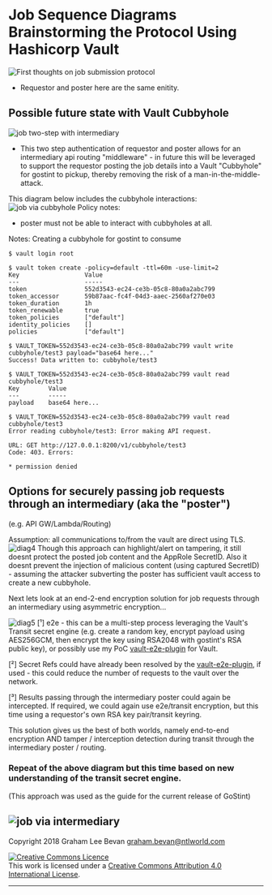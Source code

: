 # Job Sequence Diagrams Brainstorming the Protocol Using Hashicorp Vault

![First thoughts on job submission protocol](job_diag1.mermaid.png)
* Requestor and poster here are the same enitity.

## Possible future state with Vault Cubbyhole

![job two-step with intermediary](job_diag2.mermaid.png)
* This two step authentication of requestor and poster allows for an intermediary
api routing "middleware" - in future this will be leveraged to support the
requestor posting the job details into a Vault "Cubbyhole" for gostint to pickup,
thereby removing the risk of a man-in-the-middle-attack.

This diagram below includes the cubbyhole interactions:
![job via cubbyhole](job_diag3.mermaid.png)
Policy notes:
* poster must not be able to interact with cubbyholes at all.

Notes:
Creating a cubbyhole for gostint to consume
```
$ vault login root

$ vault token create -policy=default -ttl=60m -use-limit=2
Key                  Value
---                  -----
token                552d3543-ec24-ce3b-05c8-80a0a2abc799
token_accessor       59b87aac-fc4f-04d3-aaec-2560af270e03
token_duration       1h
token_renewable      true
token_policies       ["default"]
identity_policies    []
policies             ["default"]

$ VAULT_TOKEN=552d3543-ec24-ce3b-05c8-80a0a2abc799 vault write cubbyhole/test3 payload="base64 here..."
Success! Data written to: cubbyhole/test3

$ VAULT_TOKEN=552d3543-ec24-ce3b-05c8-80a0a2abc799 vault read cubbyhole/test3
Key        Value
---        -----
payload    base64 here...

$ VAULT_TOKEN=552d3543-ec24-ce3b-05c8-80a0a2abc799 vault read cubbyhole/test3
Error reading cubbyhole/test3: Error making API request.

URL: GET http://127.0.0.1:8200/v1/cubbyhole/test3
Code: 403. Errors:

* permission denied
```

## Options for securely passing job requests through an intermediary (aka the "poster")
(e.g. API GW/Lambda/Routing)

Assumption: all communications to/from the vault are direct using TLS.
![diag4](job_diag4.mermaid.png)
Though this approach can highlight/alert on tampering, it still doesnt protect
the posted job content and the AppRole SecretID.  Also it doesnt prevent the
injection of malicious content (using captured SecretID) - assuming the attacker
subverting the poster has sufficient vault access to create a new
cubbyhole.

Next lets look at an end-2-end encryption solution for job requests through an
intermediary using asymmetric encryption...

![diag5](job_diag5.mermaid.png)
[&#xb9;] e2e - this can be a multi-step process leveraging the Vault's Transit
secret engine (e.g. create a random key, encrypt payload using AES256GCM, then
encrypt the key using RSA2048 with gostint's RSA public key), or possibly use
my PoC [vault-e2e-plugin](https://github.com/gbevan/vault-e2e-plugin) for Vault.

[&#xb2;] Secret Refs could have already been resolved by the [vault-e2e-plugin](https://github.com/gbevan/vault-e2e-plugin), if used - this
could reduce the number of requests to the vault over the network.

[&#xb3;] Results passing through the intermediary poster could again be
intercepted.  If required, we could again use e2e/transit encryption, but this time
using a requestor's own RSA key pair/transit keyring.

This solution gives us the best of both worlds, namely end-to-end encryption
AND tamper / interception detection during transit through the intermediary
poster / routing.

### Repeat of the above diagram but this time based on new understanding of the transit secret engine.
(This approach was used as the guide for the current release of GoStint)

![job via intermediary](job_via_intermediary.mermaid.png)
---

Copyright 2018 Graham Lee Bevan <graham.bevan@ntlworld.com>

<a rel="license" href="http://creativecommons.org/licenses/by/4.0/"><img alt="Creative Commons Licence" style="border-width:0" src="https://i.creativecommons.org/l/by/4.0/88x31.png" /></a><br />This work is licensed under a <a rel="license" href="http://creativecommons.org/licenses/by/4.0/">Creative Commons Attribution 4.0 International License</a>.

---
